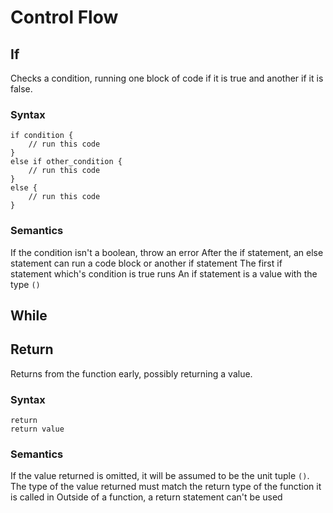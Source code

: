 # Control Flow

## If

Checks a condition, running one block of code if it is true and another if it is false.

### Syntax

```firefly
if condition {
    // run this code
}
else if other_condition {
    // run this code
}
else {
    // run this code
}
```

### Semantics

If the condition isn't a boolean, throw an error
After the if statement, an else statement can run a code block or another if statement
The first if statement which's condition is true runs
An if statement is a value with the type `()`


## While

## Return

Returns from the function early, possibly returning a value.

### Syntax

```firefly
return
return value
```

### Semantics

If the value returned is omitted, it will be assumed to be the unit tuple `()`.
The type of the value returned must match the return type of the function it is called in
Outside of a function, a return statement can't be used